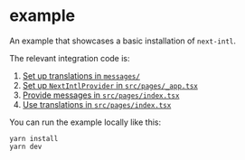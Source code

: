 # example

An example that showcases a basic installation of `next-intl`.

The relevant integration code is:

1. [Set up translations in `messages/`](./messages/en.json)
2. [Set up `NextIntlProvider` in `src/pages/_app.tsx`](./src/pages/_app.tsx#L6)
3. [Provide messages in `src/pages/index.tsx`](./src/pages/index.tsx#L20)
4. [Use translations in `src/pages/index.tsx`](./src/pages/index.tsx#L7)

You can run the example locally like this:

```
yarn install
yarn dev
```
